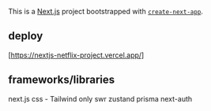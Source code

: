 This is a [Next.js](https://nextjs.org/) project bootstrapped with [`create-next-app`](https://github.com/vercel/next.js/tree/canary/packages/create-next-app).

## deploy

[https://nextjs-netflix-project.vercel.app/]

## frameworks/libraries

next.js
css - Tailwind only
swr
zustand
prisma
next-auth
